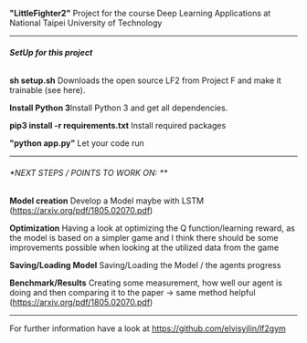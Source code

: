 **"LittleFighter2"**
Project for the course Deep Learning Applications at National Taipei University of Technology


------------------------------------------------------------------------------------------------------------------
###### **SetUp for this project**
**sh setup.sh** Downloads the open source LF2 from Project F and make it trainable (see here).


**Install Python 3**Install Python 3 and get all dependencies.

**pip3 install -r requirements.txt** Install required packages

**"python app.py"** Let your code run

------------------------------------------------------------------------------------------------------------------
###### *NEXT STEPS / POINTS TO WORK ON: **
**Model creation** Develop a Model maybe with LSTM (https://arxiv.org/pdf/1805.02070.pdf)

**Optimization** Having a look at optimizing the Q function/learning reward, as the model is based on a simpler game and I think there should be some improvements possible when looking at the utilized data from the game

**Saving/Loading Model** Saving/Loading the Model / the agents progress

**Benchmark/Results** Creating some measurement, how well our agent is doing and then comparing it to the paper -> same method helpful (https://arxiv.org/pdf/1805.02070.pdf)

------------------------------------------------------------------------------------------------------------------

For further information have a look at 
https://github.com/elvisyjlin/lf2gym
